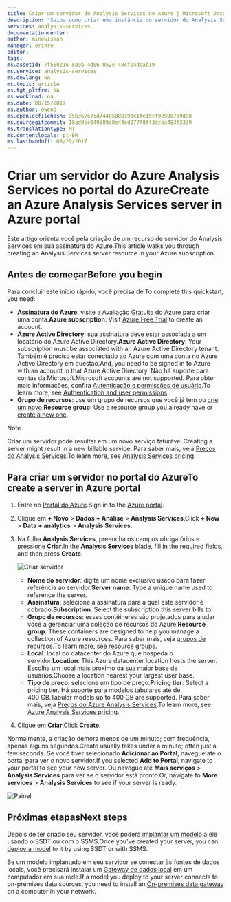 ```yaml
---
title: Criar um servidor do Analysis Services no Azure | Microsoft Docs
description: "Saiba como criar uma instância do servidor do Analysis Services no Azure."
services: analysis-services
documentationcenter: 
author: minewiskan
manager: erikre
editor: 
tags: 
ms.assetid: 7f560216-8a9a-4d06-852e-48cf24deab19
ms.service: analysis-services
ms.devlang: NA
ms.topic: article
ms.tgt_pltfrm: NA
ms.workload: na
ms.date: 08/15/2017
ms.author: owend
ms.openlocfilehash: 95b367e7cd74405088190c1fe19cf92990759d90
ms.sourcegitcommit: 18ad9bc049589c8e44ed277f8f43dcaa483f3339
ms.translationtype: MT
ms.contentlocale: pt-BR
ms.lasthandoff: 08/29/2017
---
```

# <a name="create-an-azure-analysis-services-server-in-azure-portal"></a><span data-ttu-id="6088c-103">Criar um servidor do Azure Analysis Services no portal do Azure</span><span class="sxs-lookup"><span data-stu-id="6088c-103">Create an Azure Analysis Services server in Azure portal</span></span>
<span data-ttu-id="6088c-104">Este artigo orienta você pela criação de um recurso de servidor do Analysis Services em sua assinatura do Azure.</span><span class="sxs-lookup"><span data-stu-id="6088c-104">This article walks you through creating an Analysis Services server resource in your Azure subscription.</span></span>

## <a name="before-you-begin"></a><span data-ttu-id="6088c-105">Antes de começar</span><span class="sxs-lookup"><span data-stu-id="6088c-105">Before you begin</span></span>
<span data-ttu-id="6088c-106">Para concluir este início rápido, você precisa de:</span><span class="sxs-lookup"><span data-stu-id="6088c-106">To complete this quickstart, you need:</span></span>

* <span data-ttu-id="6088c-107">**Assinatura do Azure**: visite a [Avaliação Gratuita do Azure](https://azure.microsoft.com/offers/ms-azr-0044p/) para criar uma conta.</span><span class="sxs-lookup"><span data-stu-id="6088c-107">**Azure subscription**: Visit [Azure Free Trial](https://azure.microsoft.com/offers/ms-azr-0044p/) to create an account.</span></span>
* <span data-ttu-id="6088c-108">**Azure Active Directory**: sua assinatura deve estar associada a um locatário do Azure Active Directory.</span><span class="sxs-lookup"><span data-stu-id="6088c-108">**Azure Active Directory**: Your subscription must be associated with an Azure Active Directory tenant.</span></span> <span data-ttu-id="6088c-109">Também é preciso estar conectado ao Azure com uma conta no Azure Active Directory em questão.</span><span class="sxs-lookup"><span data-stu-id="6088c-109">And, you need to be signed in to Azure with an account in that Azure Active Directory.</span></span> <span data-ttu-id="6088c-110">Não há suporte para contas da Microsoft.</span><span class="sxs-lookup"><span data-stu-id="6088c-110">Microsoft accounts are not supported.</span></span> <span data-ttu-id="6088c-111">Para obter mais informações, confira [Autenticação e permissões de usuário](analysis-services-manage-users.md).</span><span class="sxs-lookup"><span data-stu-id="6088c-111">To learn more, see [Authentication and user permissions](analysis-services-manage-users.md).</span></span>
* <span data-ttu-id="6088c-112">**Grupo de recursos**: use um grupo de recursos que você já tem ou [crie um novo](../azure-resource-manager/resource-group-overview.md).</span><span class="sxs-lookup"><span data-stu-id="6088c-112">**Resource group**: Use a resource group you already have or [create a new one](../azure-resource-manager/resource-group-overview.md).</span></span>

> [!NOTE]
> <span data-ttu-id="6088c-113">Criar um servidor pode resultar em um novo serviço faturável.</span><span class="sxs-lookup"><span data-stu-id="6088c-113">Creating a server might result in a new billable service.</span></span> <span data-ttu-id="6088c-114">Para saber mais, veja [Preços do Analysis Services](https://azure.microsoft.com/pricing/details/analysis-services/).</span><span class="sxs-lookup"><span data-stu-id="6088c-114">To learn more, see [Analysis Services pricing](https://azure.microsoft.com/pricing/details/analysis-services/).</span></span>
> 
> 

## <a name="to-create-a-server-in-azure-portal"></a><span data-ttu-id="6088c-115">Para criar um servidor no portal do Azure</span><span class="sxs-lookup"><span data-stu-id="6088c-115">To create a server in Azure portal</span></span>
1. <span data-ttu-id="6088c-116">Entre no [Portal do Azure](https://portal.azure.com).</span><span class="sxs-lookup"><span data-stu-id="6088c-116">Sign in to the [Azure portal](https://portal.azure.com).</span></span>  
2. <span data-ttu-id="6088c-117">Clique em **+ Novo** > **Dados + Análise** > **Analysis Services**.</span><span class="sxs-lookup"><span data-stu-id="6088c-117">Click **+ New** > **Data + analytics** > **Analysis Services**.</span></span>
3. <span data-ttu-id="6088c-118">Na folha **Analysis Services**, preencha os campos obrigatórios e pressione **Criar**.</span><span class="sxs-lookup"><span data-stu-id="6088c-118">In the **Analysis Services** blade, fill in the required fields, and then press **Create**.</span></span>
   
    ![Criar servidor](./media/analysis-services-create-server/aas-create-server-blade.png)
   
   * <span data-ttu-id="6088c-120">**Nome do servidor**: digite um nome exclusivo usado para fazer referência ao servidor.</span><span class="sxs-lookup"><span data-stu-id="6088c-120">**Server name**: Type a unique name used to reference the server.</span></span>
   * <span data-ttu-id="6088c-121">**Assinatura**: selecione a assinatura para a qual este servidor é cobrado.</span><span class="sxs-lookup"><span data-stu-id="6088c-121">**Subscription**: Select the subscription this server bills to.</span></span>
   * <span data-ttu-id="6088c-122">**Grupo de recursos**: esses contêineres são projetados para ajudar você a gerenciar uma coleção de recursos do Azure.</span><span class="sxs-lookup"><span data-stu-id="6088c-122">**Resource group**: These containers are designed to help you manage a collection of Azure resources.</span></span> <span data-ttu-id="6088c-123">Para saber mais, veja [grupos de recursos](../azure-resource-manager/resource-group-overview.md).</span><span class="sxs-lookup"><span data-stu-id="6088c-123">To learn more, see [resource groups](../azure-resource-manager/resource-group-overview.md).</span></span>
   * <span data-ttu-id="6088c-124">**Local**: local do datacenter do Azure que hospeda o servidor.</span><span class="sxs-lookup"><span data-stu-id="6088c-124">**Location**: This Azure datacenter location hosts the server.</span></span> <span data-ttu-id="6088c-125">Escolha um local mais próximo da sua maior base de usuários.</span><span class="sxs-lookup"><span data-stu-id="6088c-125">Choose a location nearest your largest user base.</span></span>
   * <span data-ttu-id="6088c-126">**Tipo de preço**: selecione um tipo de preço.</span><span class="sxs-lookup"><span data-stu-id="6088c-126">**Pricing tier**: Select a pricing tier.</span></span> <span data-ttu-id="6088c-127">Há suporte para modelos tabulares até de 400 GB.</span><span class="sxs-lookup"><span data-stu-id="6088c-127">Tabular models up to 400 GB are supported.</span></span> <span data-ttu-id="6088c-128">Para saber mais, veja [Preços do Azure Analysis Services](https://azure.microsoft.com/pricing/details/analysis-services/).</span><span class="sxs-lookup"><span data-stu-id="6088c-128">To learn more, see [Azure Analysis Services pricing](https://azure.microsoft.com/pricing/details/analysis-services/).</span></span>
4. <span data-ttu-id="6088c-129">Clique em **Criar**.</span><span class="sxs-lookup"><span data-stu-id="6088c-129">Click **Create**.</span></span>

<span data-ttu-id="6088c-130">Normalmente, a criação demora menos de um minuto; com frequência, apenas alguns segundos.</span><span class="sxs-lookup"><span data-stu-id="6088c-130">Create usually takes under a minute; often just a few seconds.</span></span> <span data-ttu-id="6088c-131">Se você tiver selecionado **Adicionar ao Portal**, navegue até o portal para ver o novo servidor.</span><span class="sxs-lookup"><span data-stu-id="6088c-131">If you selected **Add to Portal**, navigate to your portal to see your new server.</span></span> <span data-ttu-id="6088c-132">Ou navegue até **Mais serviços** > **Analysis Services** para ver se o servidor está pronto.</span><span class="sxs-lookup"><span data-stu-id="6088c-132">Or, navigate to **More services** > **Analysis Services** to see if your server is ready.</span></span>

 ![Painel](./media/analysis-services-create-server/aas-create-server-dashboard.png)


## <a name="next-steps"></a><span data-ttu-id="6088c-134">Próximas etapas</span><span class="sxs-lookup"><span data-stu-id="6088c-134">Next steps</span></span>
<span data-ttu-id="6088c-135">Depois de ter criado seu servidor, você poderá [implantar um modelo](analysis-services-deploy.md) a ele usando o SSDT ou com o SSMS.</span><span class="sxs-lookup"><span data-stu-id="6088c-135">Once you've created your server, you can [deploy a model](analysis-services-deploy.md) to it by using SSDT or with SSMS.</span></span>

<span data-ttu-id="6088c-136">Se um modelo implantado em seu servidor se conectar às fontes de dados locais, você precisará instalar um [Gateway de dados local](analysis-services-gateway.md) em um computador em sua rede.</span><span class="sxs-lookup"><span data-stu-id="6088c-136">If a model you deploy to your server connects to on-premises data sources, you need to install an [On-premises data gateway](analysis-services-gateway.md) on a computer in your network.</span></span>


